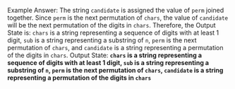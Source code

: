 Example Answer:
The string `candidate` is assigned the value of `perm` joined together. Since `perm` is the next permutation of `chars`, the value of `candidate` will be the next permutation of the digits in `chars`. Therefore, the Output State is: `chars` is a string representing a sequence of digits with at least 1 digit, `sub` is a string representing a substring of `n`, `perm` is the next permutation of `chars`, and `candidate` is a string representing a permutation of the digits in `chars`.
Output State: **`chars` is a string representing a sequence of digits with at least 1 digit, `sub` is a string representing a substring of `n`, `perm` is the next permutation of `chars`, `candidate` is a string representing a permutation of the digits in `chars`**